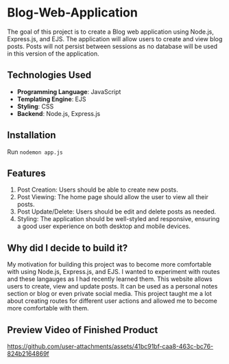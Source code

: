 # Blog-Web-Application
The goal of this project is to create a Blog web application using Node.js, Express.js, and EJS. The application will allow users to create and view blog posts. Posts will not persist between sessions as no database will be used in this version of the application.

## Technologies Used
- **Programming Language**: JavaScript
- **Templating Engine**: EJS
- **Styling**: CSS
- **Backend**: Node.js, Express.js

## Installation
Run `nodemon app.js`

## Features
1. Post Creation: Users should be able to create new posts.
2. Post Viewing: The home page should allow the user to view all their posts.
3. Post Update/Delete: Users should be edit and delete posts as needed.
4. Styling: The application should be well-styled and responsive, ensuring a good user experience on both desktop and mobile devices.

## Why did I decide to build it?
My motivation for building this project was to become more comfortable with using Node.js, Express.js, and EJS. I wanted to experiment with routes and these langauges as I had recently learned them. This website allows users to create, view and update posts. It can be used as a personal notes section or blog or even private social media. This project taught me a lot about creating routes for different user actions and allowed me to become more comfortable with them.

## Preview Video of Finished Product
https://github.com/user-attachments/assets/41bc91bf-caa8-463c-bc76-824b2164869f
